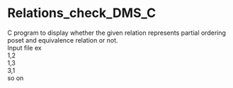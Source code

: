 # Relations_check_DMS_C
C program to display whether the given relation represents partial ordering poset and equivalence relation or not.<br>
Input file ex<br>
1,2<br>
1,3<br>
3,1<br>
so on<br>
